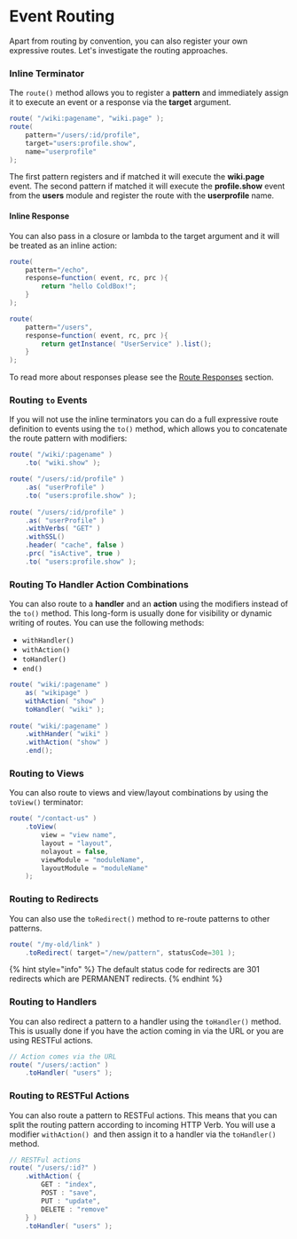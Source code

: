 # Event Routing

Apart from routing by convention, you can also register your own expressive routes.  Let's investigate the routing approaches.

### Inline Terminator

The `route()` method allows you to register a **pattern** and immediately assign it to execute an event or a response via the **target** argument.

```java
route( "/wiki:pagename", "wiki.page" );
route( 
    pattern="/users/:id/profile", 
    target="users:profile.show", 
    name="userprofile" 
);
```

The first pattern registers and if matched it will execute the **wiki.page** event. The second pattern if matched it will execute the **profile.show** event from the **users** module and register the route with the **userprofile** name.

#### Inline Response

You can also pass in a closure or lambda to the target argument and it will be treated as an inline action:

```java
route(
    pattern="/echo",
    response=function( event, rc, prc ){
        return "hello ColdBox!";
    }
);

route(
    pattern="/users",
    response=function( event, rc, prc ){
        return getInstance( "UserService" ).list();
    }
);
```

To read more about responses please see the [Route Responses](route-responses.md) section.

### Routing `to` Events

If you will not use the inline terminators you can do a full expressive route definition to events using the `to()` method, which allows you to concatenate the route pattern with modifiers:

```java
route( "/wiki/:pagename" )
    .to( "wiki.show" );

route( "/users/:id/profile" )
    .as( "userProfile" )
    .to( "users:profile.show" );
    
route( "/users/:id/profile" )
    .as( "userProfile" )
    .withVerbs( "GET" )
    .withSSL()
    .header( "cache", false )
    .prc( "isActive", true )
    .to( "users:profile.show" );
```

### Routing To Handler Action Combinations

You can also route to a **handler** and an **action** using the modifiers instead of the `to()` method. This long-form is usually done for visibility or dynamic writing of routes.  You can use the following methods:

* `withHandler()`
* `withAction()`
* `toHandler()`
* `end()`

```java
route( "wiki/:pagename" )
    as( "wikipage" )
    withAction( "show" )
    toHandler( "wiki" );
    
route( "wiki/:pagename" )
    .withHander( "wiki" )
    .withAction( "show" )
    .end();
```

### Routing to Views

You can also route to views and view/layout combinations by using the `toView()` terminator:

```java
route( "/contact-us" )
    .toView( 
        view = "view name",
        layout = "layout",
        nolayout = false,
        viewModule = "moduleName",
        layoutModule = "moduleName"
    );
```

### Routing to Redirects

You can also use the `toRedirect()` method to re-route patterns to other patterns. 

```java
route( "/my-old/link" )
    .toRedirect( target="/new/pattern", statusCode=301 );
```

{% hint style="info" %}
The default status code for redirects are 301 redirects which are PERMANENT redirects.
{% endhint %}

### Routing to Handlers

You can also redirect a pattern to a handler using the `toHandler()` method.  This is usually done if you have the action coming in via the URL or you are using RESTFul actions.

```java
// Action comes via the URL
route( "/users/:action" )
    .toHandler( "users" );
```

### Routing to RESTFul Actions

You can also route a pattern to RESTFul actions.  This means that you can split the routing pattern according to incoming HTTP Verb.  You will use a modifier `withAction() `and then assign it to a handler via the `toHandler()` method.

```java
// RESTFul actions
route( "/users/:id?" )
    .withAction( {
        GET : "index",
        POST : "save",
        PUT : "update",
        DELETE : "remove"
    } )
    .toHandler( "users" );
```

